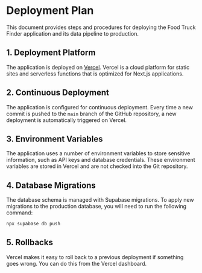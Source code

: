 # Deployment Plan

This document provides steps and procedures for deploying the Food Truck Finder application and its data pipeline to production.

## 1. Deployment Platform

The application is deployed on [Vercel](https://vercel.com/). Vercel is a cloud platform for static sites and serverless functions that is optimized for Next.js applications.

## 2. Continuous Deployment

The application is configured for continuous deployment. Every time a new commit is pushed to the `main` branch of the GitHub repository, a new deployment is automatically triggered on Vercel.

## 3. Environment Variables

The application uses a number of environment variables to store sensitive information, such as API keys and database credentials. These environment variables are stored in Vercel and are not checked into the Git repository.

## 4. Database Migrations

The database schema is managed with Supabase migrations. To apply new migrations to the production database, you will need to run the following command:

```bash
npx supabase db push
```

## 5. Rollbacks

Vercel makes it easy to roll back to a previous deployment if something goes wrong. You can do this from the Vercel dashboard.
